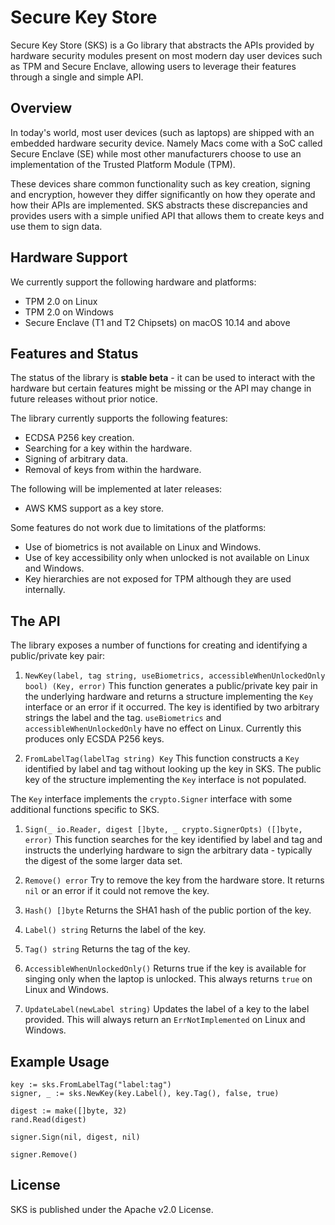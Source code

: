 # Secure Key Store
Secure Key Store (SKS) is a Go library that abstracts the APIs provided by hardware security
modules present on most modern day user devices such as TPM and Secure Enclave, allowing
users to leverage their features through a single and simple API.

## Overview
In today's world, most user devices (such as laptops) are shipped with an embedded
hardware security device. Namely Macs come with a SoC called Secure Enclave (SE) while
most other manufacturers choose to use an implementation of the Trusted Platform Module (TPM).

These devices share common functionality such as key creation, signing and encryption,
however they differ significantly on how they operate and how their APIs are implemented.
SKS abstracts these discrepancies and provides users with a simple unified API that
allows them to create keys and use them to sign data.

## Hardware Support
We currently support the following hardware and platforms:
* TPM 2.0 on Linux
* TPM 2.0 on Windows
* Secure Enclave (T1 and T2 Chipsets) on macOS 10.14 and above

## Features and Status
The status of the library is **stable beta** - it can be used to interact with the
hardware but certain features might be missing or the API may change in future
releases without prior notice.

The library currently supports the following features:
* ECDSA P256 key creation.
* Searching for a key within the hardware.
* Signing of arbitrary data.
* Removal of keys from within the hardware.

The following will be implemented at later releases:
* AWS KMS support as a key store.

Some features do not work due to limitations of the platforms:
* Use of biometrics is not available on Linux and Windows.
* Use of key accessibility only when unlocked is not available on Linux and Windows.
* Key hierarchies are not exposed for TPM although they are used internally.

## The API
The library exposes a number of functions for creating and identifying a public/private key pair:

1. `NewKey(label, tag string, useBiometrics, accessibleWhenUnlockedOnly bool) (Key, error)`
This function generates a public/private key pair in the underlying hardware and returns
a structure implementing the `Key` interface or an error if it occurred. The key is
identified by two arbitrary strings the label and the tag. `useBiometrics` and
`accessibleWhenUnlockedOnly` have no effect on Linux. Currently this produces only ECSDA
P256 keys.

2. `FromLabelTag(labelTag string) Key`
This function constructs a `Key` identified by label and tag without looking up the key
in SKS. The public key of the structure implementing the `Key` interface is not populated.

The `Key` interface implements the `crypto.Signer` interface with some additional functions
specific to SKS.

1. `Sign(_ io.Reader, digest []byte, _ crypto.SignerOpts) ([]byte, error)`
This function searches for the key identified by label and tag and instructs the
underlying hardware to sign the arbitrary data - typically the digest of the some
larger data set.

2. `Remove() error`
Try to remove the key from the hardware store. It returns `nil` or an error if it could
not remove the key.

3. `Hash() []byte`
Returns the SHA1 hash of the public portion of the key.

4. `Label() string`
Returns the label of the key.

5. `Tag() string`
Returns the tag of the key.

6. `AccessibleWhenUnlockedOnly()`
Returns true if the key is available for singing only when the laptop is unlocked.
This always returns `true` on Linux and Windows.

7. `UpdateLabel(newLabel string)`
Updates the label of a key to the label provided.
This will always return an `ErrNotImplemented` on Linux and Windows.

## Example Usage
```
key := sks.FromLabelTag("label:tag")
signer, _ := sks.NewKey(key.Label(), key.Tag(), false, true)

digest := make([]byte, 32)
rand.Read(digest)

signer.Sign(nil, digest, nil)

signer.Remove()
```

## License
SKS is published under the Apache v2.0 License.
